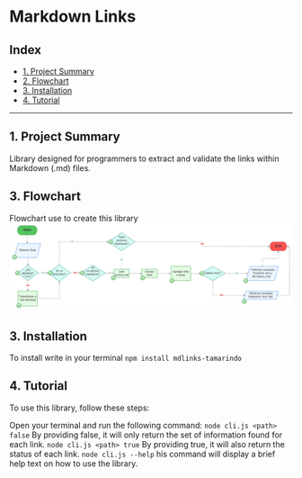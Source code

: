 # Markdown Links

## Index

* [1. Project Summary](#2-proyect-summary)
* [2. Flowchart](#3-flowchart )
* [3. Installation](#3-installation)
* [4. Tutorial](#4-tutorial)

***

## 1. Project Summary

Library designed for programmers to extract and validate the links within Markdown (.md) files.

## 3. Flowchart 
Flowchart use to create this library
![flowchart](images/FlowchartForReadme.png)

## 3. Installation 
To install write in your terminal
`npm install mdlinks-tamarindo`

## 4. Tutorial

To use this library, follow these steps:

Open your terminal and run the following command:
`node cli.js <path> false`
By providing false, it will only return the set of information found for each link.
`node cli.js <path> true`
By providing true, it will also return the status of each link.
`node cli.js --help`
his command will display a brief help text on how to use the library.